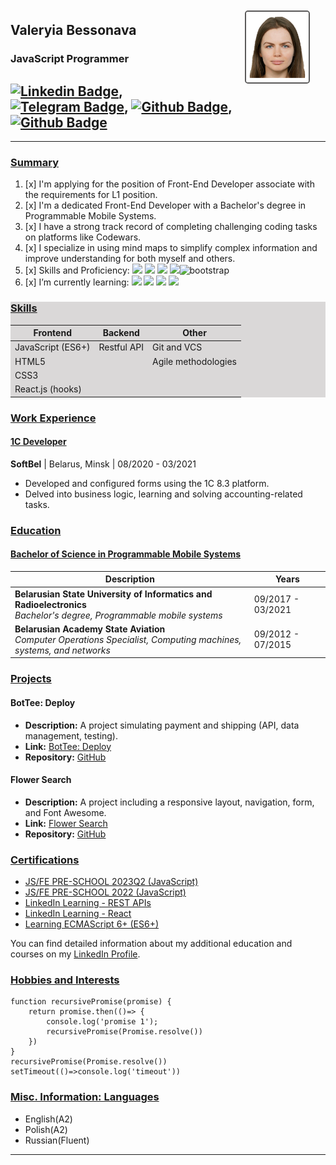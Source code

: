 <div style="" id="header">
  <img style="float: right; margin-right: 25px; margin-top: 10px;margin-left:25px;border-radius: 5px; border: 2px solid #595858;" src="./lng/avatar.png" alt="image" width="100"/>
</div>

## <div align="left">Valeryia Bessonava</div>
### <div align="left">JavaScript Programmer</div>

##  [![Linkedin Badge](https://img.shields.io/badge/-whowouldwin-blue?style=flat&logo=Linkedin&logoColor=white)](http://www.linkedin.com/in/whowouldwin), [![Telegram Badge](https://img.shields.io/badge/-telegram-red?color=white&logo=telegram&logoColor=blue)](https://t.me/leranetwork), [![Github Badge](https://img.shields.io/badge/-github-red?color=white&logo=github&logoColor=black)](https://github.com/whowouldwin), [![Github Badge](https://img.shields.io/badge/-discord-red?color=violet&logo=discord&logoColor=white)](https://discordapp.com/users/@whowouldwin#2891)

---

### <ins>Summary</ins>
1. [x] <span> I'm applying for the position of Front-End Developer associate with the requirements for L1 position. </span>
2. [x] <span> I'm a dedicated Front-End Developer with a Bachelor's degree in Programmable Mobile Systems.  </span>   
3. [x] <span> I have a strong track record of completing challenging coding tasks on platforms like Codewars. </span>
4. [x] <span> I specialize in using mind maps to simplify complex information and improve understanding for both myself and others.</span>
5. [x] <span> Skills and Proficiency: <img src="https://media.giphy.com/media/w7j1Bivh2hvIbhDYO8/giphy.gif" width="30"> <img src="https://media.giphy.com/media/ln7z2eWriiQAllfVcn/giphy.gif" width="30"> <img src="https://media.giphy.com/media/QssGEmpkyEOhBCb7e1/giphy.gif" width="30"> <img src="https://media.giphy.com/media/du3J3cXyzhj75IOgvA/giphy.gif" width="30"><img src="https://media.giphy.com/media/Sr8xDpMwVKOHUWDVRD/giphy.gif" width="30" alt="bootstrap"></span>
6. [x] <span> I’m currently learning: <img src="https://media.giphy.com/media/eNAsjO55tPbgaor7ma/giphy.gif" width="30"> <img src="https://media.giphy.com/media/XEDIHHp3i8bVoEdxd7/giphy.gif" width="30"> <img src="https://media.giphy.com/media/VgGthkhUvGgOit7Y9i/giphy.gif" width="30"> <img src="https://media.giphy.com/media/kdFc8fubgS31b8DsVu/giphy.gif" width="30"> </span>

<div style="background-color: #dad8d8;">

### <ins>Skills</ins>

| Frontend          | Backend     | Other               |
|-------------------|-------------|---------------------|
| JavaScript (ES6+) | Restful API | Git and VCS         |
| HTML5             |             | Agile methodologies |
| CSS3              |             |                     |
| React.js (hooks)  |             |                     |

</div>

### <ins>Work Experience</ins>

#### <ins>1C Developer</ins>
**SoftBel** | Belarus, Minsk | 08/2020 - 03/2021
- Developed and configured forms using the 1C 8.3 platform.
- Delved into business logic, learning and solving accounting-related tasks.

### <ins>Education</ins>

#### <ins>Bachelor of Science in Programmable Mobile Systems</ins>
| Description                                                                                                              | Years             |
|--------------------------------------------------------------------------------------------------------------------------|-------------------|
| **Belarusian State University of Informatics and Radioelectronics**<br/>_Bachelor's degree, Programmable mobile systems_ | 09/2017 - 03/2021 |
| **Belarusian Academy State Aviation**<br/>_Computer Operations Specialist, Computing machines, systems, and networks_    | 09/2012 - 07/2015 |

### <ins>Projects</ins>
#### BotTee: Deploy
- **Description:** A project simulating payment and shipping (API, data management, testing).
- **Link:** [BotTee: Deploy](https://whowouldwin.github.io/PaymentForm/)
- **Repository:** [GitHub](https://github.com/whowouldwin/PaymentForm)

#### Flower Search
- **Description:** A project including a responsive layout, navigation, form, and Font Awesome.
- **Link:** [Flower Search](https://whowouldwin.github.io/FlowerSearch/)
- **Repository:** [GitHub](https://github.com/whowouldwin/FlowerSearch)

### <ins>Certifications</ins>
- [JS/FE PRE-SCHOOL 2023Q2 (JavaScript)](https://app.rs.school/certificate/i5yxzk4y)
- [JS/FE PRE-SCHOOL 2022 (JavaScript)](https://app.rs.school/certificate/nqe6yxjx)
- [LinkedIn Learning - REST APIs](https://www.linkedin.com/learning/certificates/a286742208522c52b2356ad9083fa89c9834ffafc1d32680a1d17e359332582b?lipi=urn%3Ali%3Apage%3Ad_flagship3_profile_view_base_certifications_details%3BK3LRkJQAT9eRv%2BXWuMx1BA%3D%3D)
- [LinkedIn Learning - React](https://www.linkedin.com/learning/certificates/3981cc5db073d23054dff492e36ea96b0eaf1da4583e265db96e4ecae12b14a2?lipi=urn%3Ali%3Apage%3Ad_flagship3_profile_view_base_certifications_details%3BA8bJzH0oTO%2BQI3gCNiX9Wg%3D%3D)
- [Learning ECMAScript 6+ (ES6+)](https://www.linkedin.com/learning/certificates/0c6a9c22922046546cfc65767410bdaa5d46e95b8d8f4398abf67e54355656d4?lipi=urn%3Ali%3Apage%3Ad_flagship3_profile_view_base_certifications_details%3Bifi2NqpfTRmY6iCStE9zQA%3D%3D)

You can find detailed information about my additional education and courses on my [LinkedIn Profile](http://www.linkedin.com/in/whowouldwin).

### <ins>Hobbies and Interests</ins>
```
function recursivePromise(promise) {
    return promise.then(()=> {
        console.log('promise 1');
        recursivePromise(Promise.resolve())
    })
}
recursivePromise(Promise.resolve())
setTimeout(()=>console.log('timeout'))
```
### <ins>Misc. Information: Languages</ins>

- English(A2)
- Polish(A2)
- Russian(Fluent)


---
